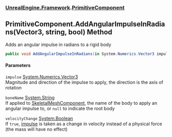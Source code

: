 ### [UnrealEngine.Framework](UnrealEngine_Framework.md 'UnrealEngine.Framework').[PrimitiveComponent](PrimitiveComponent.md 'UnrealEngine.Framework.PrimitiveComponent')
## PrimitiveComponent.AddAngularImpulseInRadians(Vector3, string, bool) Method
Adds an angular impulse in radians to a rigid body  
```csharp
public void AddAngularImpulseInRadians(in System.Numerics.Vector3 impulse, string boneName=null, bool velocityChange=false);
```
#### Parameters
<a name='UnrealEngine_Framework_PrimitiveComponent_AddAngularImpulseInRadians(System_Numerics_Vector3_string_bool)_impulse'></a>
`impulse` [System.Numerics.Vector3](https://docs.microsoft.com/en-us/dotnet/api/System.Numerics.Vector3 'System.Numerics.Vector3')  
Magnitude and direction of the impulse to apply, the direction is the axis of rotation
  
<a name='UnrealEngine_Framework_PrimitiveComponent_AddAngularImpulseInRadians(System_Numerics_Vector3_string_bool)_boneName'></a>
`boneName` [System.String](https://docs.microsoft.com/en-us/dotnet/api/System.String 'System.String')  
If applied to [SkeletalMeshComponent](SkeletalMeshComponent.md 'UnrealEngine.Framework.SkeletalMeshComponent'), the name of the body to apply an angular impulse to, or `null` to indicate the root body
  
<a name='UnrealEngine_Framework_PrimitiveComponent_AddAngularImpulseInRadians(System_Numerics_Vector3_string_bool)_velocityChange'></a>
`velocityChange` [System.Boolean](https://docs.microsoft.com/en-us/dotnet/api/System.Boolean 'System.Boolean')  
If `true`, [impulse](PrimitiveComponent_AddAngularImpulseInRadians(Vector3_string_bool).md#UnrealEngine_Framework_PrimitiveComponent_AddAngularImpulseInRadians(System_Numerics_Vector3_string_bool)_impulse 'UnrealEngine.Framework.PrimitiveComponent.AddAngularImpulseInRadians(System.Numerics.Vector3, string, bool).impulse') is taken as a change in velocity instead of a physical force (the mass will have no effect)
  
